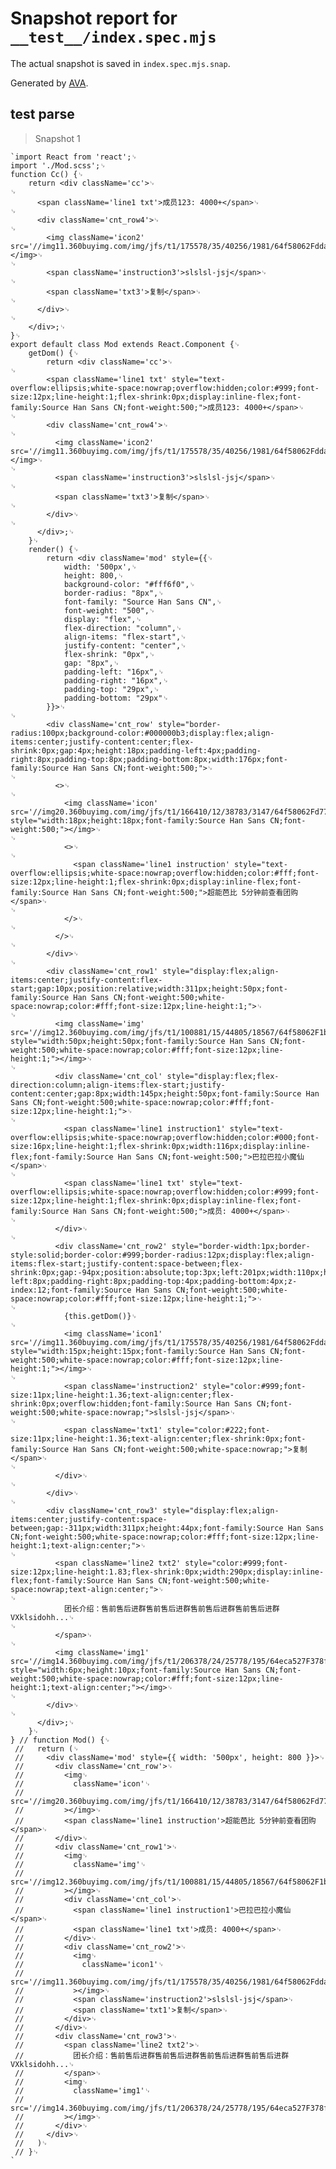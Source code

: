 # Snapshot report for `__test__/index.spec.mjs`

The actual snapshot is saved in `index.spec.mjs.snap`.

Generated by [AVA](https://avajs.dev).

## test parse

> Snapshot 1

    `import React from 'react';␊
    import './Mod.scss';␊
    function Cc() {␊
        return <div className='cc'>␊
    ␊
          <span className='line1 txt'>成员123: 4000+</span>␊
    ␊
          <div className='cnt_row4'>␊
    ␊
            <img className='icon2' src='//img11.360buyimg.com/img/jfs/t1/175578/35/40256/1981/64f58062Fddaf1a21/f1111d9988a65ccc.png'></img>␊
    ␊
            <span className='instruction3'>slslsl-jsj</span>␊
    ␊
            <span className='txt3'>复制</span>␊
    ␊
          </div>␊
    ␊
        </div>;␊
    }␊
    export default class Mod extends React.Component {␊
        getDom() {␊
            return <div className='cc'>␊
    ␊
            <span className='line1 txt' style="text-overflow:ellipsis;white-space:nowrap;overflow:hidden;color:#999;font-size:12px;line-height:1;flex-shrink:0px;display:inline-flex;font-family:Source Han Sans CN;font-weight:500;">成员123: 4000+</span>␊
    ␊
            <div className='cnt_row4'>␊
    ␊
              <img className='icon2' src='//img11.360buyimg.com/img/jfs/t1/175578/35/40256/1981/64f58062Fddaf1a21/f1111d9988a65ccc.png'></img>␊
    ␊
              <span className='instruction3'>slslsl-jsj</span>␊
    ␊
              <span className='txt3'>复制</span>␊
    ␊
            </div>␊
    ␊
          </div>;␊
        }␊
        render() {␊
            return <div className='mod' style={{␊
                width: '500px',␊
                height: 800,␊
                background-color: "#fff6f0",␊
                border-radius: "8px",␊
                font-family: "Source Han Sans CN",␊
                font-weight: "500",␊
                display: "flex",␊
                flex-direction: "column",␊
                align-items: "flex-start",␊
                justify-content: "center",␊
                flex-shrink: "0px",␊
                gap: "8px",␊
                padding-left: "16px",␊
                padding-right: "16px",␊
                padding-top: "29px",␊
                padding-bottom: "29px"␊
            }}>␊
    ␊
            <div className='cnt_row' style="border-radius:100px;background-color:#000000b3;display:flex;align-items:center;justify-content:center;flex-shrink:0px;gap:4px;height:18px;padding-left:4px;padding-right:8px;padding-top:8px;padding-bottom:8px;width:176px;font-family:Source Han Sans CN;font-weight:500;">␊
    ␊
              <>␊
    ␊
                <img className='icon' src='//img20.360buyimg.com/img/jfs/t1/166410/12/38783/3147/64f58062Fd7737e2b/5aaf0205cd1ce175.png' style="width:18px;height:18px;font-family:Source Han Sans CN;font-weight:500;"></img>␊
    ␊
                <>␊
    ␊
                  <span className='line1 instruction' style="text-overflow:ellipsis;white-space:nowrap;overflow:hidden;color:#fff;font-size:12px;line-height:1;flex-shrink:0px;display:inline-flex;font-family:Source Han Sans CN;font-weight:500;">超能芭比 5分钟前查看团购</span>␊
    ␊
                </>␊
    ␊
              </>␊
    ␊
            </div>␊
    ␊
            <div className='cnt_row1' style="display:flex;align-items:center;justify-content:flex-start;gap:10px;position:relative;width:311px;height:50px;font-family:Source Han Sans CN;font-weight:500;white-space:nowrap;color:#fff;font-size:12px;line-height:1;">␊
    ␊
              <img className='img' src='//img12.360buyimg.com/img/jfs/t1/100881/15/44805/18567/64f58062F1b45e0cb/caf065a7410087ce.png' style="width:50px;height:50px;font-family:Source Han Sans CN;font-weight:500;white-space:nowrap;color:#fff;font-size:12px;line-height:1;"></img>␊
    ␊
              <div className='cnt_col' style="display:flex;flex-direction:column;align-items:flex-start;justify-content:center;gap:8px;width:145px;height:50px;font-family:Source Han Sans CN;font-weight:500;white-space:nowrap;color:#fff;font-size:12px;line-height:1;">␊
    ␊
                <span className='line1 instruction1' style="text-overflow:ellipsis;white-space:nowrap;overflow:hidden;color:#000;font-size:16px;line-height:1;flex-shrink:0px;width:116px;display:inline-flex;font-family:Source Han Sans CN;font-weight:500;">巴拉巴拉小魔仙</span>␊
    ␊
                <span className='line1 txt' style="text-overflow:ellipsis;white-space:nowrap;overflow:hidden;color:#999;font-size:12px;line-height:1;flex-shrink:0px;display:inline-flex;font-family:Source Han Sans CN;font-weight:500;">成员: 4000+</span>␊
    ␊
              </div>␊
    ␊
              <div className='cnt_row2' style="border-width:1px;border-style:solid;border-color:#999;border-radius:12px;display:flex;align-items:flex-start;justify-content:space-between;flex-shrink:0px;gap:-94px;position:absolute;top:3px;left:201px;width:110px;height:23px;padding-left:8px;padding-right:8px;padding-top:4px;padding-bottom:4px;z-index:12;font-family:Source Han Sans CN;font-weight:500;white-space:nowrap;color:#fff;font-size:12px;line-height:1;">␊
    ␊
                {this.getDom()}␊
    ␊
                <img className='icon1' src='//img11.360buyimg.com/img/jfs/t1/175578/35/40256/1981/64f58062Fddaf1a21/f1111d9988a65ccc.png' style="width:15px;height:15px;font-family:Source Han Sans CN;font-weight:500;white-space:nowrap;color:#fff;font-size:12px;line-height:1;"></img>␊
    ␊
                <span className='instruction2' style="color:#999;font-size:11px;line-height:1.36;text-align:center;flex-shrink:0px;overflow:hidden;font-family:Source Han Sans CN;font-weight:500;white-space:nowrap;">slslsl-jsj</span>␊
    ␊
                <span className='txt1' style="color:#222;font-size:11px;line-height:1.36;text-align:center;flex-shrink:0px;font-family:Source Han Sans CN;font-weight:500;white-space:nowrap;">复制</span>␊
    ␊
              </div>␊
    ␊
            </div>␊
    ␊
            <div className='cnt_row3' style="display:flex;align-items:center;justify-content:space-between;gap:-311px;width:311px;height:44px;font-family:Source Han Sans CN;font-weight:500;white-space:nowrap;color:#fff;font-size:12px;line-height:1;text-align:center;">␊
    ␊
              <span className='line2 txt2' style="color:#999;font-size:12px;line-height:1.83;flex-shrink:0px;width:290px;display:inline-flex;font-family:Source Han Sans CN;font-weight:500;white-space:nowrap;text-align:center;">␊
    ␊
                团长介绍：售前售后进群售前售后进群售前售后进群售前售后进群VXklsidohh...␊
    ␊
              </span>␊
    ␊
              <img className='img1' src='//img14.360buyimg.com/img/jfs/t1/206378/24/25778/195/64eca527F378f17a2/c1623681708609fd.png' style="width:6px;height:10px;font-family:Source Han Sans CN;font-weight:500;white-space:nowrap;color:#fff;font-size:12px;line-height:1;text-align:center;"></img>␊
    ␊
            </div>␊
    ␊
          </div>;␊
        }␊
    } // function Mod() {␊
     //   return (␊
     //     <div className='mod' style={{ width: '500px', height: 800 }}>␊
     //       <div className='cnt_row'>␊
     //         <img␊
     //           className='icon'␊
     //           src='//img20.360buyimg.com/img/jfs/t1/166410/12/38783/3147/64f58062Fd7737e2b/5aaf0205cd1ce175.png'␊
     //         ></img>␊
     //         <span className='line1 instruction'>超能芭比 5分钟前查看团购</span>␊
     //       </div>␊
     //       <div className='cnt_row1'>␊
     //         <img␊
     //           className='img'␊
     //           src='//img12.360buyimg.com/img/jfs/t1/100881/15/44805/18567/64f58062F1b45e0cb/caf065a7410087ce.png'␊
     //         ></img>␊
     //         <div className='cnt_col'>␊
     //           <span className='line1 instruction1'>巴拉巴拉小魔仙</span>␊
     //           <span className='line1 txt'>成员: 4000+</span>␊
     //         </div>␊
     //         <div className='cnt_row2'>␊
     //           <img␊
     //             className='icon1'␊
     //             src='//img11.360buyimg.com/img/jfs/t1/175578/35/40256/1981/64f58062Fddaf1a21/f1111d9988a65ccc.png'␊
     //           ></img>␊
     //           <span className='instruction2'>slslsl-jsj</span>␊
     //           <span className='txt1'>复制</span>␊
     //         </div>␊
     //       </div>␊
     //       <div className='cnt_row3'>␊
     //         <span className='line2 txt2'>␊
     //           团长介绍：售前售后进群售前售后进群售前售后进群售前售后进群VXklsidohh...␊
     //         </span>␊
     //         <img␊
     //           className='img1'␊
     //           src='//img14.360buyimg.com/img/jfs/t1/206378/24/25778/195/64eca527F378f17a2/c1623681708609fd.png'␊
     //         ></img>␊
     //       </div>␊
     //     </div>␊
     //   )␊
     // }␊
    `
